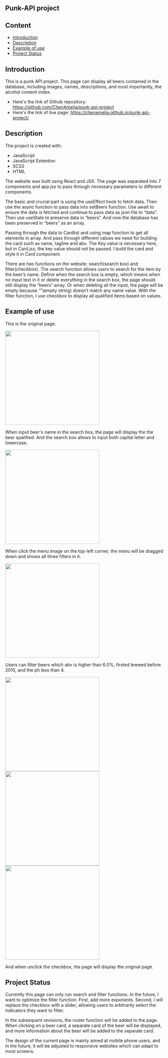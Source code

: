 ## Punk-API project
## Content
* [Introduction](#introduction)
* [Description](#description)
* [Example of use](#example-of-use)
* [Project Status](#project-status)

## Introduction
This is a punk API project. This page can display all beers contained in the database, including images, names, descriptions, and most importantly, the alcohol content index.

* Here's the link of Github repository: https://github.com/ChenAmelia/punk-api-project
* Here's the link of live page: https://chenamelia.github.io/punk-api-project/
	
## Description
The project is created with:
* JavaScript
* JavaScript Extention
* SCSS
* HTML

The website was built using React and JSX. The page was separated into 7 components and app.jsx to pass through necessary parameters to different components. 

The basic and crucial part is using the useEffect hook to fetch data. Then use the async function to pass data into setBeers function. Use await to ensure the data is fetched and continue to pass data as json file to “data”. Then use useState to preserve data in “beers”. And now the database has been preserved in “beers” as an array.

Passing through the data to Cardlist and using map function to get all elements in array. And pass through different values we need for building the card such as name, tagline and abv. The Key value is necessary here, but in Card.jsx, the key value should not be passed. I build the card and style it in Card component.

There are two functions on the website: search(search box) and filter(checkbox).  The search function allows users to search for the item by the beer’s name. Define when the search box is empty, which means when no input text in it or delete everything in the search box, the page should still display the “beers” array. Or when deleting all the input, the page will be empty because “”(empty string) doesn’t match any name value. With the filter function, I use checkbox to display all qualified items based on values.

## Example of use

This is the original page.

<img width="300" src= "https://user-images.githubusercontent.com/109622201/190637128-160f792e-d8e1-4092-b50d-81c5db9a730f.png">

When input beer's name in the search box, the page will display the the beer qualified. And the search box allows to input both capital letter and lowercase.

<img width="300" src= "https://user-images.githubusercontent.com/109622201/190637828-a8d5f1f6-8a85-4818-92b5-05fc76dd69db.png">

When click the menu image on the top-left corner, the menu will be dragged down and shows all three filters in it.

<img width="300" src= "https://user-images.githubusercontent.com/109622201/190638254-d09e2323-a1ae-43d0-b365-b5f0c035504b.png">

Users can filter beers which abv is higher than 6.0%, firsted brewed before 2010, and the ph less than 4.

<img width="300" src= "https://user-images.githubusercontent.com/109622201/190638701-393cf761-2ac3-48be-b3b1-6e985ddb0650.png">
<img width="300" src= "https://user-images.githubusercontent.com/109622201/190638708-9c2b9ad4-2ad7-44d7-a85a-a6ba2ac55db4.png">
<img width="300" src= "https://user-images.githubusercontent.com/109622201/190638716-15524954-2c92-455d-a219-aed02ad36aa4.png">

And when unclick the checkbox, the page will display the original page.

## Project Status
Currently this page can only run search and filter functions. In the future, I want to optimize the filter function. First, add more exponents. Second, I will replace the checkbox with a slider, allowing users to arbitrarily select the indicators they want to filter.

In the subsequent revisions, the router function will be added to the page. When clicking on a beer card, a separate card of the beer will be displayed, and more information about the beer will be added to the separate card.

The design of the current page is mainly aimed at mobile phone users, and in the future, it will be adjusted to responsive websites which can adapt to most screens.

